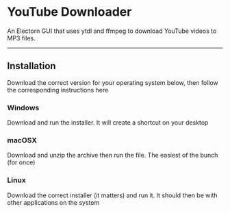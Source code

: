 # YouTube Downloader

An Electorn GUI that uses ytdl and ffmpeg to download YouTube videos to MP3 files.

---

## Installation

Download the correct version for your operating system below, then follow the corresponding instructions here

### Windows

Download and run the installer. It will create a shortcut on your desktop

### macOSX

Download and unzip the archive then run the file. The easiest of the bunch (for once)

### Linux

Download the correct installer (it matters) and run it. It should then be with other applications on the system
